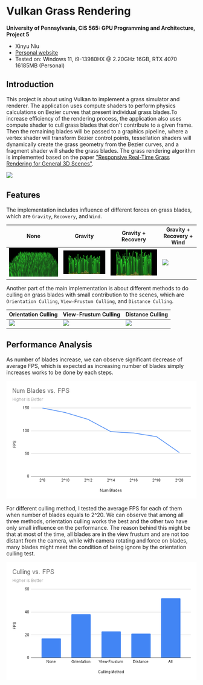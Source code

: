 Vulkan Grass Rendering
==================================

**University of Pennsylvania, CIS 565: GPU Programming and Architecture, Project 5**

* Xinyu Niu
* [Personal website](https://xinyuniu6.wixsite.com/my-site-1)
* Tested on: Windows 11, i9-13980HX @ 2.20GHz 16GB, RTX 4070 16185MB (Personal)

## Introduction
This project is about using Vulkan to implement a grass simulator and renderer. The application uses compute shaders to perform physics calculations on Bezier curves that present individual grass blades.To increase efficiency of the rendering process, the application also uses compute shader to cull grass blades that don't contribute to a given frame. Then the remaining blades will be passed to a graphics pipeline, where a vertex shader will transform Bezier control points, tessellation shaders will dynamically create the grass geometry from the Bezier curves, and a fragment shader will shade the grass blades. The grass rendering algorithm is implemented based on the paper ["Responsive Real-Time Grass Rendering for General 3D Scenes"](https://www.cg.tuwien.ac.at/research/publications/2017/JAHRMANN-2017-RRTG/JAHRMANN-2017-RRTG-draft.pdf).

![](img/render1.gif)

## Features
The implementation includes influence of different forces on grass blades, which are ```Gravity```, ```Recovery```, and ```Wind```.

| None | Gravity | Gravity + Recovery | Gravity + Recovery + Wind |
|---|---|---|---|
|![](img/no.gif)|![](img/gra.gif)|![](img/gr.gif)|![](img/grw.gif)|

Another part of the main implementation is about different methods to do culling on grass blades with small contribution to the scenes, which are ```Orientation Culling```, ```View-Frustum Culling```, and ```Distance Culling```. 

| Orientation Culling | View-Frustum Culling | Distance Culling |
|---|---|---|
|![](img/oc.gif)|![](img/vfc.gif)|![](img/dc.gif)|

## Performance Analysis

As number of blades increase, we can observe significant 
decrease of average FPS, which is expected as increasing number of blades simply increases works to be done by each steps.

![](img/num.png)

For different culling method, I tested the average FPS for each of them when number of blades equals to 2^20. We can observe that among all three methods, orientation culling works the best and the other two have only small influence on the performance. The reason behind this might be that at most of the time, all blades are in the view frustum and are not too distant from the camera, while with camera rotating and force on blades, many blades might meet the condition of being ignore by the orientation culling test.

![](img/cu.png)
